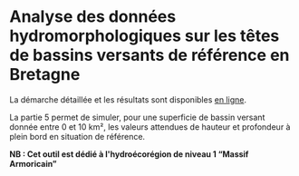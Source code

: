 # Analyse des données hydromorphologiques sur les têtes de bassins versants de référence en Bretagne

La démarche détaillée et les résultats sont disponibles [en ligne](https://ssm-ecologie.shinyapps.io/TBV_ref_massif_armoricain/).

La partie 5 permet de simuler, pour une superficie de bassin versant donnée entre 0 et 10 km², les valeurs attendues de hauteur et profondeur à plein bord en situation de référence.

**NB : Cet outil est dédié à l'hydroécorégion de niveau 1 “Massif Armoricain”**



